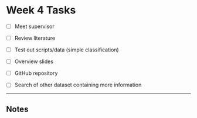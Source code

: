 # Week 4 Tasks

- [ ] Meet supervisor
- [ ] Review literature 
- [ ] Test out scripts/data (simple classification)
- [ ] Overview slides
- [ ] GitHub repository
- [ ] Search of other dataset containing more information
 

---

## Notes



